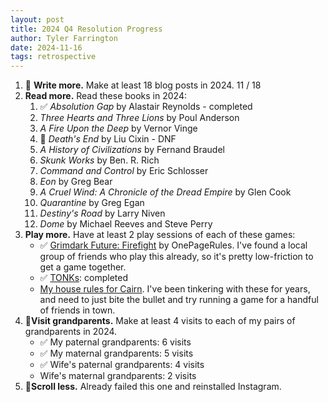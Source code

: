 ```yaml
---
layout: post
title: 2024 Q4 Resolution Progress
author: Tyler Farrington
date: 2024-11-16
tags: retrospective
---
```


1. 🚧 **Write more.** Make at least 18 blog posts in 2024. 11 / 18
2. **Read more.** Read these books in 2024:
    1. ✅ *Absolution Gap* by Alastair Reynolds - completed
    2. *Three Hearts and Three Lions* by Poul Anderson
    3. *A Fire Upon the Deep* by Vernor Vinge
    4. 🚫 *Death's End* by Liu Cixin - DNF
    5. *A History of Civilizations* by Fernand Braudel
    6. *Skunk Works* by Ben. R. Rich
    7. *Command and Control* by Eric Schlosser
    8. *Eon* by Greg Bear
    9. *A Cruel Wind: A Chronicle of the Dread Empire* by Glen Cook
    10. *Quarantine* by Greg Egan
    11. *Destiny's Road* by Larry Niven
    12. *Dome* by Michael Reeves and Steve Perry
3. **Play more.** Have at least 2 play sessions of each of these games:
    - ✅ [Grimdark Future: Firefight](https://www.onepagerules.com/games/grimdark-future-firefight) by OnePageRules. I've found a local group of friends who play this already, so it's pretty low-friction to get a game together.
    - ✅ [TONKs](https://28magcom.files.wordpress.com/2023/05/tonks.pdf): completed
    - [My house rules for Cairn](https://underwaterowlbear.github.io/pages/rules.html). I've been tinkering with these for years, and need to just bite the bullet and try running a game for a handful of friends in town.
4. 🚧**Visit grandparents.** Make at least 4 visits to each of my pairs of grandparents in 2024.
    - ✅ My paternal grandparents: 6 visits
    - ✅ My maternal grandparents: 5 visits
    - ✅ Wife's paternal grandparents: 4 visits
    - Wife's maternal grandparents: 2 visits
5. 🚫**Scroll less.** Already failed this one and reinstalled Instagram.